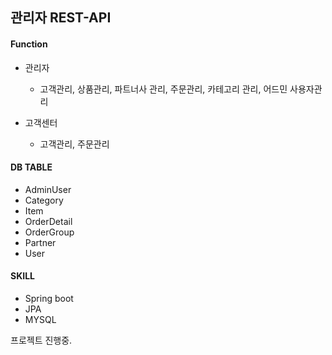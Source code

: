 ## 관리자 REST-API


#### Function
 - 관리자
    - 고객관리, 상품관리, 파트너사 관리, 주문관리, 카테고리 관리, 어드민 사용자관리

 - 고객센터
    - 고객관리, 주문관리


#### DB TABLE
 - AdminUser
 - Category
 - Item
 - OrderDetail
 - OrderGroup
 - Partner
 - User



 #### SKILL
 - Spring boot
 - JPA
 - MYSQL




프로젝트 진행중.